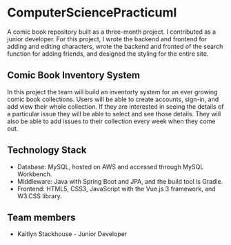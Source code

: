 # ComputerSciencePracticumI
A comic book repository built as a three-month project. I contributed as a junior developer. For this project, I wrote the backend and frontend for adding and editing characters, wrote the backend and fronted of the search function for adding friends, and designed the styling for the entire site. 

## Comic Book Inventory System
In this project the team will build an inventorty system for an ever growing comic book collections. Users will be able to create accounts, sign-in, and add view their whole collection. If they are interested in seeing the details of a particular issue they will be able to select and see those details. They will also be able to add issues to their collection every week when they come out.

## Technology Stack
* Database: MySQL, hosted on AWS and accessed through MySQL Workbench.
* Middleware: Java with Spring Boot and JPA, and the build tool is Gradle.
* Frontend: HTML5, CSS3, JavaScript with the Vue.js 3 framework, and W3.CSS library.

## Team members
* Kaitlyn Stackhouse - Junior Developer
